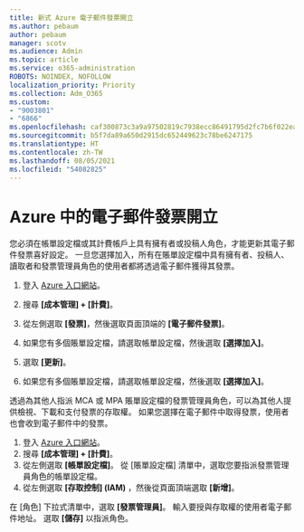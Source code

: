 ```yaml
---
title: 新式 Azure 電子郵件發票開立
ms.author: pebaum
author: pebaum
manager: scotv
ms.audience: Admin
ms.topic: article
ms.service: o365-administration
ROBOTS: NOINDEX, NOFOLLOW
localization_priority: Priority
ms.collection: Adm_O365
ms.custom:
- "9003801"
- "6866"
ms.openlocfilehash: caf300873c3a9a97502819c7938ecc86491795d2fc7b6f022ead5d38ca965b8c
ms.sourcegitcommit: b5f7da89a650d2915dc652449623c78be6247175
ms.translationtype: HT
ms.contentlocale: zh-TW
ms.lasthandoff: 08/05/2021
ms.locfileid: "54082825"
---
```

# <a name="email-invoicing-in-azure"></a>Azure 中的電子郵件發票開立

您必須在帳單設定檔或其計費帳戶上具有擁有者或投稿人角色，才能更新其電子郵件發票喜好設定。 一旦您選擇加入，所有在賬單設定檔中具有擁有者、投稿人、讀取者和發票管理員角色的使用者都將透過電子郵件獲得其發票。

1. 登入 [Azure 入口網站](https://portal.azure.com/)。
2. 搜尋 **[成本管理] + [計費]**。
3. 從左側選取 **[發票]**，然後選取頁面頂端的 **[電子郵件發票]**。
4. 如果您有多個賬單設定檔，請選取帳單設定檔，然後選取 **[選擇加入]**。

5. 選取 **[更新]**。
6. 如果您有多個賬單設定檔，請選取帳單設定檔，然後選取 **[選擇加入]**。

透過為其他人指派 MCA 或 MPA 賬單設定檔的發票管理員角色，可以為其他人提供檢視、下載和支付發票的存取權。 如果您選擇在電子郵件中取得發票，使用者也會收到電子郵件中的發票。

1. 登入 [Azure 入口網站](https://portal.azure.com/)。
2. 搜尋 **[成本管理] + [計費]**。
3. 從左側選取 **[帳單設定檔]**。 從 [賬單設定檔] 清單中，選取您要指派發票管理員角色的帳單設定檔。
4. 從左側選取 **[存取控制] (IAM)** ，然後從頁面頂端選取 **[新增]**。

在 [角色] 下拉式清單中，選取 **[發票管理員]**。 輸入要授與存取權的使用者電子郵件地址。 選取 **[儲存]** 以指派角色。
